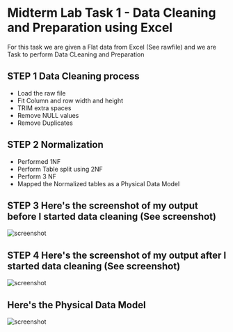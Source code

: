 # Midterm Lab Task 1 - Data Cleaning and Preparation using Excel
For this task we are given a Flat data from Excel (See rawfile) and we are Task to perform Data CLeaning and Preparation 
## STEP 1 Data Cleaning process
- Load the raw file
- Fit Column and row width and height
- TRIM extra spaces
- Remove NULL values
- Remove Duplicates
## STEP 2 Normalization 
- Performed 1NF
- Perform Table split using 2NF
- Perform 3 NF
- Mapped the Normalized tables as a Physical Data Model
## STEP 3 Here's the screenshot of my output before I started data cleaning (See screenshot)
![screenshot](/Midterm-Lab-Task-1/images/Before.png)

## STEP 4 Here's the screenshot of my output after I started data cleaning (See screenshot)
![screenshot](/Midterm-Lab-Task-1/images/After.png)
## Here's the Physical Data Model
![screenshot](/Midterm-Lab%20Task-1/images/Relation.PNG)
